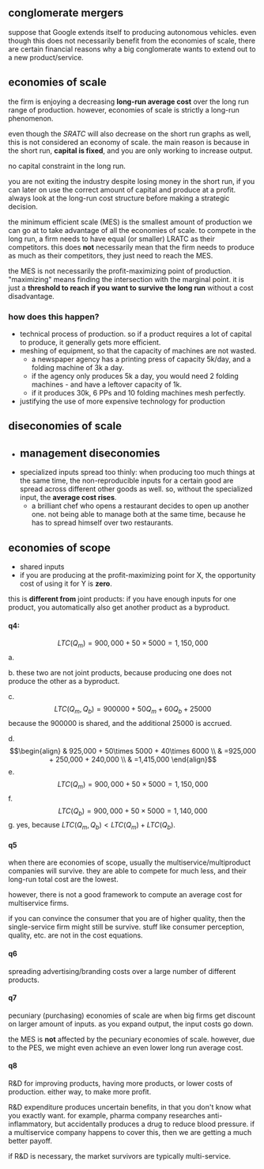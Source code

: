 ## conglomerate mergers
suppose that Google extends itself to producing autonomous vehicles. even though this does not necessarily benefit from the economies of scale, there are certain financial reasons why a big conglomerate wants to extend out to a new product/service.
## economies of scale
the firm is enjoying a decreasing **long-run average cost** over the long run range of production. however, economies of scale is strictly a long-run phenomenon.

even though the $SRATC$ will also decrease on the short run graphs as well, this is not considered an economy of scale. the main reason is because in the short run, **capital is fixed**, and you are only working to increase output.

no capital constraint in the long run. 

you are not exiting the industry despite losing money in the short run, if you can later on use the correct amount of capital and produce at a profit. always look at the long-run cost structure before making a strategic decision.

the minimum efficient scale (MES) is the smallest amount of production we can go at to take advantage of all the economies of scale. to compete in the long run, a firm needs to have equal (or smaller) LRATC as their competitors. this does **not** necessarily mean that the firm needs to produce as much as their competitors, they just need to reach the MES.

the MES is not necessarily the profit-maximizing point of production. "maximizing" means finding the intersection with the marginal point. it is just a **threshold to reach if you want to survive the long run** without a cost disadvantage.
### how does this happen?
- technical process of production. so if a product requires a lot of capital to produce, it generally gets more efficient.
- meshing of equipment, so that the capacity of machines are not wasted. 
	- a newspaper agency has a printing press of capacity 5k/day, and a folding machine of 3k a day.
	- if the agency only produces 5k a day, you would need 2 folding machines - and have a leftover capacity of 1k.
	- if it produces 30k, 6 PPs and 10 folding machines mesh perfectly.
- justifying the use of more expensive technology for production

## diseconomies of scale
- management diseconomies
	- 
- specialized inputs spread too thinly: when producing too much things at the same time, the non-reproducible inputs for a certain good are spread across different other goods as well. so, without the specialized input, the **average cost rises**.
	- a brilliant chef who opens a restaurant decides to open up another one. not being able to manage both at the same time, because he has to spread himself over two restaurants.

## economies of scope
- shared inputs 
- if you are producing at the profit-maximizing point for X, the opportunity cost of using it for Y is **zero**.

this is **different from** joint products: if you have enough inputs for one product, you automatically also get another product as a byproduct.

#### q4:
$$LTC(Q_{m}) = 900,000+50\times 5000 = 1,150,000$$
a. 

b. these two are not joint products, because producing one does not produce the other as a byproduct.

c.
$$LTC(Q_{m}, Q_{b}) = 900000 + 50Q_{m} + 60Q_{b} + 25000$$
because the $900000$ is shared, and the additional $25000$ is accrued.

d.
$$\begin{align}
& 925,000 + 50\times 5000 + 40\times 6000 \\
& =925,000 + 250,000 + 240,000 \\
& =1,415,000
\end{align}$$
e. 
$$LTC(Q_{m}) = 900,000+50\times 5000 = 1,150,000$$
f. 
$$LTC(Q_{b}) = 900,000+50\times 5000 = 1,140,000$$
g. 
yes, because $LTC(Q_{m}, Q_{b}) < LTC(Q_{m}) + LTC(Q_{b})$.
#### q5
when there are economies of scope, usually the multiservice/multiproduct companies will survive. they are able to compete for much less, and their long-run total cost are the lowest. 

however, there is not a good framework to compute an average cost for multiservice firms.

if you can convince the consumer that you are of higher quality, then the single-service firm might still be survive. stuff like consumer perception, quality, etc. are not in the cost equations.

#### q6
spreading advertising/branding costs over a large number of different products.
#### q7
pecuniary (purchasing) economies of scale are when big firms get discount on larger amount of inputs. as you expand output, the input costs go down.

the MES is **not** affected by the pecuniary economies of scale. however, due to the PES, we might even achieve an even lower long run average cost.
#### q8
R&D for improving products, having more products, or lower costs of production. either way, to make more profit. 

R&D expenditure produces uncertain benefits, in that you don't know what you exactly want. for example, pharma company researches anti-inflammatory, but accidentally produces a drug to reduce blood pressure. if a multiservice company happens to cover this, then we are getting a much better payoff.

if R&D is necessary, the market survivors are typically multi-service.

